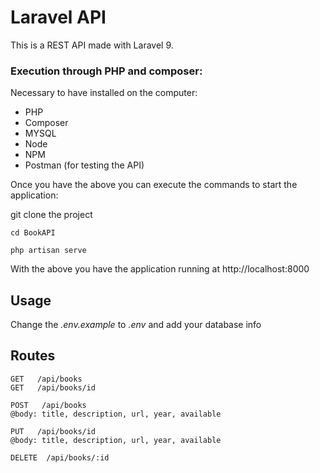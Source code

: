 # Laravel API

This is a REST API made with Laravel 9.

### Execution through PHP and composer:

Necessary to have installed on the computer:

* PHP
* Composer
* MYSQL
* Node
* NPM
* Postman (for testing the API)

Once you have the above you can execute the commands to start the application:

git clone the project

```cd BookAPI```
 
```php artisan serve```

With the above you have the application running at http://localhost:8000

## Usage

Change the *.env.example* to *.env* and add your database info

## Routes

```
GET   /api/books
GET   /api/books/id

POST   /api/books
@body: title, description, url, year, available

PUT   /api/books/id
@body: title, description, url, year, available

DELETE  /api/books/:id
```

